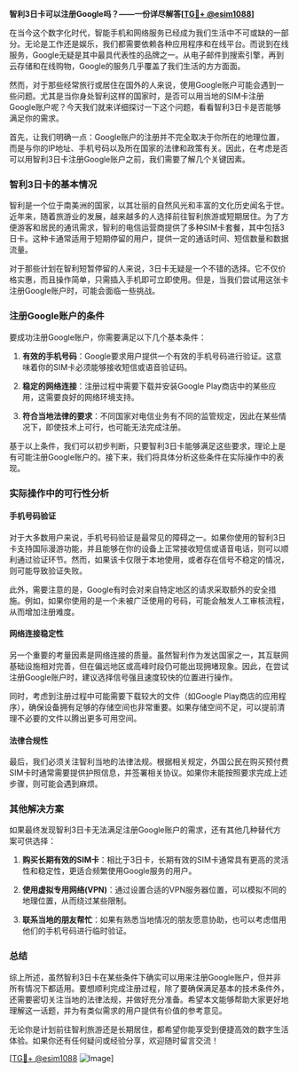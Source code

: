 **智利3日卡可以注册Google吗？——一份详尽解答[[TG💪+ @esim1088](https://t.me/s/esim1088)]**

在当今这个数字化时代，智能手机和网络服务已经成为我们生活中不可或缺的一部分。无论是工作还是娱乐，我们都需要依赖各种应用程序和在线平台。而说到在线服务，Google无疑是其中最具代表性的品牌之一。从电子邮件到搜索引擎，再到云存储和在线购物，Google的服务几乎覆盖了我们生活的方方面面。

然而，对于那些经常旅行或居住在国外的人来说，使用Google账户可能会遇到一些问题。尤其是当你身处智利这样的国家时，是否可以用当地的SIM卡注册Google账户呢？今天我们就来详细探讨一下这个问题，看看智利3日卡是否能够满足你的需求。

首先，让我们明确一点：Google账户的注册并不完全取决于你所在的地理位置，而是与你的IP地址、手机号码以及所在国家的法律和政策有关。因此，在考虑是否可以用智利3日卡注册Google账户之前，我们需要了解几个关键因素。

### 智利3日卡的基本情况

智利是一个位于南美洲的国家，以其壮丽的自然风光和丰富的文化历史闻名于世。近年来，随着旅游业的发展，越来越多的人选择前往智利旅游或短期居住。为了方便游客和居民的通讯需求，智利的电信运营商提供了多种SIM卡套餐，其中包括3日卡。这种卡通常适用于短期停留的用户，提供一定的通话时间、短信数量和数据流量。

对于那些计划在智利短暂停留的人来说，3日卡无疑是一个不错的选择。它不仅价格实惠，而且操作简单，只需插入手机即可立即使用。但是，当我们尝试用这张卡注册Google账户时，可能会面临一些挑战。

### 注册Google账户的条件

要成功注册Google账户，你需要满足以下几个基本条件：

1. **有效的手机号码**：Google要求用户提供一个有效的手机号码进行验证。这意味着你的SIM卡必须能够接收短信或语音验证码。

2. **稳定的网络连接**：注册过程中需要下载并安装Google Play商店中的某些应用，这需要良好的网络环境支持。

3. **符合当地法律的要求**：不同国家对电信业务有不同的监管规定，因此在某些情况下，即使技术上可行，也可能无法完成注册。

基于以上条件，我们可以初步判断，只要智利3日卡能够满足这些要求，理论上是有可能注册Google账户的。接下来，我们将具体分析这些条件在实际操作中的表现。

### 实际操作中的可行性分析

#### 手机号码验证

对于大多数用户来说，手机号码验证是最常见的障碍之一。如果你使用的智利3日卡支持国际漫游功能，并且能够在你的设备上正常接收短信或语音电话，则可以顺利通过验证环节。然而，如果该卡仅限于本地使用，或者存在信号不稳定的情况，则可能导致验证失败。

此外，需要注意的是，Google有时会对来自特定地区的请求采取额外的安全措施。例如，如果你使用的是一个未被广泛使用的号码，可能会触发人工审核流程，从而增加注册难度。

#### 网络连接稳定性

另一个重要的考量因素是网络连接的质量。虽然智利作为发达国家之一，其互联网基础设施相对完善，但在偏远地区或高峰时段仍可能出现拥堵现象。因此，在尝试注册Google账户时，建议选择信号强且速度较快的位置进行操作。

同时，考虑到注册过程中可能需要下载较大的文件（如Google Play商店的应用程序），确保设备拥有足够的存储空间也非常重要。如果存储空间不足，可以提前清理不必要的文件以腾出更多可用空间。

#### 法律合规性

最后，我们必须关注智利当地的法律法规。根据相关规定，外国公民在购买预付费SIM卡时通常需要提供护照信息，并签署相关协议。如果你未能按照要求完成上述步骤，则可能会遇到麻烦。

### 其他解决方案

如果最终发现智利3日卡无法满足注册Google账户的需求，还有其他几种替代方案可供选择：

1. **购买长期有效的SIM卡**：相比于3日卡，长期有效的SIM卡通常具有更高的灵活性和稳定性，更适合频繁使用Google服务的用户。

2. **使用虚拟专用网络(VPN)**：通过设置合适的VPN服务器位置，可以模拟不同的地理位置，从而绕过某些限制。

3. **联系当地的朋友帮忙**：如果有熟悉当地情况的朋友愿意协助，也可以考虑借用他们的手机号码进行临时验证。

### 总结

综上所述，虽然智利3日卡在某些条件下确实可以用来注册Google账户，但并非所有情况下都适用。要想顺利完成注册过程，除了要确保满足基本的技术条件外，还需要密切关注当地的法律法规，并做好充分准备。希望本文能够帮助大家更好地理解这一话题，并为有类似需求的用户提供有价值的参考意见。

无论你是计划前往智利旅游还是长期居住，都希望你能享受到便捷高效的数字生活体验。如果你还有任何疑问或经验分享，欢迎随时留言交流！

[[TG💪+ @esim1088](https://t.me/s/esim1088) ![Image](https://i.postimg.cc/4NQfJmqS/Snipaste-2025-05-13-00-14-12.png)]